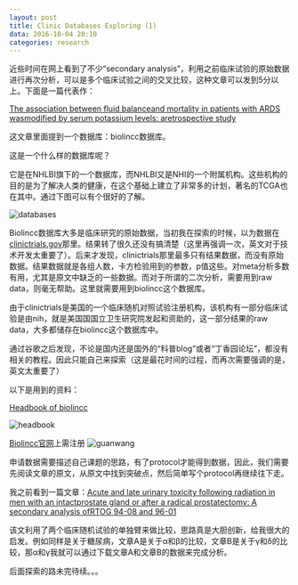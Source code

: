 ```yaml
---
layout: post
title: Clinic Databases Exploring (1)
data: 2016-10-04 20:10
categories: research
---
```

近些时间在网上看到了不少“secondary analysis”，利用之前临床试验的原始数据进行再次分析，可以是多个临床试验之间的交叉比较，这种文章可以发到5分以上。下面是一篇代表作：

[The association between fluid balanceand mortality in patients with ARDS wasmodified by serum potassium levels: aretrospective study](https://www.dropbox.com/s/to9wlevowj8t8js/The%20association%20between%20fluid%20balance%20and%20mortality%20in%20patients%20with%20ARDS%20was%20modified%20by%20serum%20potassium%20levels_a%20retrospective%20study.pdf?dl=0)

这文章里面提到一个数据库：biolincc数据库。

这是一个什么样的数据库呢？

它是在NHLBI旗下的一个数据库，而NHLBI又是NHI的一个附属机构。这些机构的目的是为了解决人类的健康，在这个基础上建立了非常多的计划，著名的TCGA也在其中。通过下图可以有个很好的了解。

![databases](http://ocmk8pdgu.bkt.clouddn.com/70a3ec35134291b2c3e7933a12b43f28.png)

Biolincc数据库大多是临床研究的原始数据，当初我在探索的时候，以为数据在[clinictrials.gov](https://clinicaltrials.gov/)那里。结果转了很久还没有搞清楚（这里再强调一次，英文对于技术开发太重要了）。后来才发现，clinictrials那里最多只有结果数据，而没有原始数据。结果数据就是各组人数，卡方检验用到的参数，p值这些。对meta分析多数有用，尤其是原文中缺乏的一些数据。而对于所谓的二次分析，需要用到raw data，则毫无帮助。这里就需要用到biolincc这个数据库。

由于clinictrials是美国的一个临床随机对照试验注册机构，该机构有一部分临床试验是由nih，就是美国国国立卫生研究院发起和资助的，这一部分结果的raw data，大多都储存在biolincc这个数据库中。

通过谷歌之后发现，不论是国内还是国外的“科普blog”或者“丁香园论坛”，都没有相关的教程。因此只能自己来探索（这是最花时间的过程，而再次需要强调的是，英文太重要了）

以下是用到的资料：

[Headbook of biolincc](https://www.dropbox.com/s/twrxsyqp0sxmzq2/The_Biolincc_Handbook.pdf?dl=0)

![headbook](http://ocmk8pdgu.bkt.clouddn.com/b027a172ea09583470dc558e0378beea.png)

[Biolincc官网](biolincc.nhlbi.nih.gov)上需注册
![guanwang](http://ocmk8pdgu.bkt.clouddn.com/6f224192ff46e1e5ae2c1eef3a700349.png)

申请数据需要描述自己课题的思路，有了protocol才能得到数据，因此，我们需要先阅读文章的原文，从原文中找到突破点，然后简单写个protocol再继续往下走。

我之前看到一篇文章：[Acute and late urinary toxicity following radiation in men with an intactprostate gland or after a radical prostatectomy: A secondary analysis ofRTOG 94-08 and 96-01](https://www.dropbox.com/s/6clt0xl7ny68s9f/mak2016.pdf?dl=0)

该文利用了两个临床随机试验的单独臂来做比较，思路真是大胆创新，给我很大的启发。例如同样是关于糖尿病，文章A是关于α和β的比较，文章B是关于γ和δ的比较，那α和γ我就可以通过下载文章A和文章B的数据来完成分析。

后面探索的路未完待续。。。
